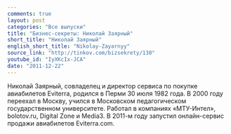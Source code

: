 ```yaml
---
comments: true
layout: post
categories: "Все выпуски"
title: "Бизнес-секреты: Николай Заярный"
short_title: "Николай Заярный"
english_short_title: "Nikolay-Zayarnyy"
source_link: "http://tinkov.com/bizsekrety/130"
youtube_id: "IyXKcIx-JCA"
date: "2011-12-22"
---
```

Николай Заярный, совладелец и директор сервиса по покупке авиабилетов Eviterra, родился в Перми 30 июля 1982 года. В 2000 году переехал в Москву, учился в Московском педагогическом государственном университете. Работал в компаниях «МТУ-Интел», bolotov.ru, Digital Zone и Media3. В 2011-м году запустил онлайн-сервис продажи авиабилетов Eviterra.com.
